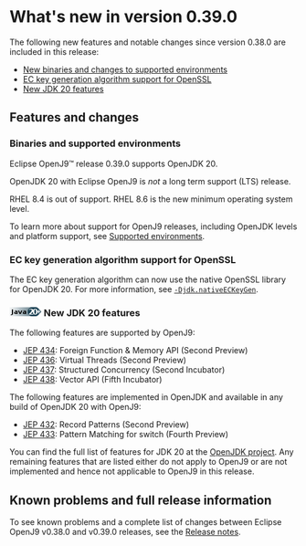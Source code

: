 <!--
* Copyright (c) 2017, 2023 IBM Corp. and others
*
* This program and the accompanying materials are made
* available under the terms of the Eclipse Public License 2.0
* which accompanies this distribution and is available at
* https://www.eclipse.org/legal/epl-2.0/ or the Apache
* License, Version 2.0 which accompanies this distribution and
* is available at https://www.apache.org/licenses/LICENSE-2.0.
*
* This Source Code may also be made available under the
* following Secondary Licenses when the conditions for such
* availability set forth in the Eclipse Public License, v. 2.0
* are satisfied: GNU General Public License, version 2 with
* the GNU Classpath Exception [1] and GNU General Public
* License, version 2 with the OpenJDK Assembly Exception [2].
*
* [1] https://www.gnu.org/software/classpath/license.html
* [2] https://openjdk.org/legal/assembly-exception.html
*
* SPDX-License-Identifier: EPL-2.0 OR Apache-2.0 OR GPL-2.0-only WITH Classpath-exception-2.0 OR GPL-2.0-only WITH OpenJDK-assembly-exception-1.0
-->

# What's new in version 0.39.0

The following new features and notable changes since version 0.38.0 are included in this release:

- [New binaries and changes to supported environments](#binaries-and-supported-environments)
- [EC key generation algorithm support for OpenSSL](#ec-key-generation-algorithm-support-for-openssl)
- [New JDK 20 features](#new-jdk-20-features)

## Features and changes

### Binaries and supported environments

Eclipse OpenJ9&trade; release 0.39.0 supports OpenJDK 20.

OpenJDK 20 with Eclipse OpenJ9 is *not* a long term support (LTS) release.

RHEL 8.4 is out of support. RHEL 8.6 is the new minimum operating system level.

To learn more about support for OpenJ9 releases, including OpenJDK levels and platform support, see [Supported environments](openj9_support.md).

### EC key generation algorithm support for OpenSSL

The EC key generation algorithm can now use the native OpenSSL library for OpenJDK 20. For more information, see [`-Djdk.nativeECKeyGen`](djdknativeeckeygen.md).

### ![Start of content that applies to Java 20 plus](cr/java20plus.png) New JDK 20 features

The following features are supported by OpenJ9:

- [JEP 434](https://openjdk.java.net/jeps/434): Foreign Function & Memory API (Second Preview)
- [JEP 436](https://openjdk.java.net/jeps/436): Virtual Threads (Second Preview)
- [JEP 437](https://openjdk.java.net/jeps/437): Structured Concurrency (Second Incubator)
- [JEP 438](https://openjdk.java.net/jeps/438): Vector API (Fifth Incubator)

The following features are implemented in OpenJDK and available in any build of OpenJDK 20 with OpenJ9:

- [JEP 432](https://openjdk.java.net/jeps/432): Record Patterns (Second Preview)
- [JEP 433](https://openjdk.java.net/jeps/433): Pattern Matching for switch (Fourth Preview)

You can find the full list of features for JDK 20 at the [OpenJDK project](http://openjdk.java.net/projects/jdk/20/).
Any remaining features that are listed either do not apply to OpenJ9 or are not implemented and hence not applicable to OpenJ9 in this release.

## Known problems and full release information

To see known problems and a complete list of changes between Eclipse OpenJ9 v0.38.0 and v0.39.0 releases, see the [Release notes](https://github.com/eclipse-openj9/openj9/blob/master/doc/release-notes/0.39/0.39.md).

<!-- ==== END OF TOPIC ==== version0.39.md ==== -->
